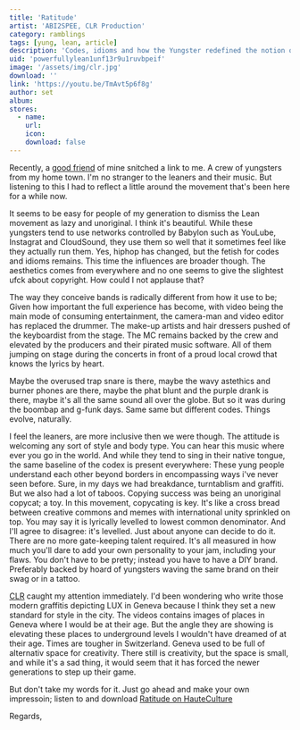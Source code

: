 ```yaml
---
title: 'Ratitude'
artist: 'ABI2SPEE, CLR Production'
category: ramblings
tags: [yung, lean, article]
description: 'Codes, idioms and how the Yungster redefined the notion of a band.'
uid: 'powerfullylean1unf13r9u1ruvbpeif'
image: '/assets/img/clr.jpg'
download: ''
link: 'https://youtu.be/TmAvt5p6f8g'
author: set
album: 
stores:
  - name:
    url: 
    icon: 
    download: false
---
```

Recently, a [good friend](https://soundcloud.com/gabbaboy?ref=TheOuternationalMusicSyndicateWasHere "Gabba Boy Soundlcoud") of mine snitched a link to me. A crew of yungsters from my home town. I'm no stranger to the leaners and their music. But listening to this I had to reflect a little around the movement that's been here for a while now.

It seems to be easy for people of my generation to dismiss the Lean movement as lazy and unoriginal. I think it's beautiful. While these yungsters tend to use networks controlled by Babylon such as YouLube, Instagrat and CloudSound, they use them so well that it sometimes feel like they actually run them. Yes, hiphop has changed, but the fetish for codes and idioms remains. This time the influences are broader though. The aesthetics comes from everywhere and no one seems to give the slightest ufck about copyright. How could I not applause that?

The way they conceive bands is radically different from how it use to be; Given how important the full experience has become, with video being the main mode of consuming entertainment, the camera-man and video editor has replaced the drummer. The make-up artists and hair dressers pushed of the keyboardist from the stage. The MC remains backed by the crew and elevated by the producers and their pirated music software. All of them jumping on stage during the concerts in front of a proud local crowd that knows the lyrics by heart. 

Maybe the overused trap snare is there, maybe the wavy astethics and burner phones are there, maybe the phat blunt and the purple drank is there, maybe it's all the same sound all over the globe. But so it was during the boombap and g-funk days. Same same but different codes. Things evolve, naturally. 

I feel the leaners, are more inclusive then we were though. The attitude is welcoming any sort of style and body type. You can hear this music where ever you go in the world. And while they tend to sing in their native tongue, the same baseline of the codex is present everywhere: These yung people understand each other beyond borders in encompassing ways i've never seen before. Sure, in my days we had breakdance, turntablism and graffiti. But we also had a lot of taboos. Copying success was being an unoriginal copycat; a toy. In this movement, copycating is key. It's like a cross bread between creative commons and memes with international unity sprinkled on top. You may say it is lyrically levelled to lowest common denominator. And I'll agree to disagree: it's levelled. Just about anyone can decide to do it. There are no more gate-keeping talent required. It's all measured in how much you'll dare to add your own personality to your jam, including your flaws. You don't have to be pretty; instead you have to have a DIY brand. Preferably backed by hoard of yungsters waving the same brand on their swag or in a tattoo.

[CLR](https://www.youtube.com/channel/UCeJQNYmVGPtbmjfES7GgITA?ref=TheOuternationalMusicSyndicateWasHere "CLR Youtube Channel") caught my attention immediately. I'd been wondering who write those modern graffitis depicting LUX in Geneva because I think they set a new standard for style in the city. The videos contains images of places in Geneva where I would be at their age. But the angle they are showing is elevating these places to underground levels I wouldn't have dreamed of at their age. Times are tougher in Switzerland. Geneva used to be full of alternativ space for creativity. There still is creativity, but the space is small, and while it's a sad thing, it would seem that it has forced the newer generations to step up their game. 

But don't take my words for it. Just go ahead and make your own impressoin; listen to and download [Ratitude on HauteCulture](https://www.hauteculture.com/mixtape/28455/ratitude?ref=TheOuternationalMusicSyndicateWasHere "Ratitude on Haute Culture")

Regards,

